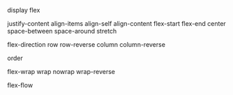 display flex

justify-content
align-items
align-self
align-content
flex-start
flex-end
center
space-between
space-around 
stretch

flex-direction
row
row-reverse
column
column-reverse

order

flex-wrap
wrap
nowrap
wrap-reverse

flex-flow
